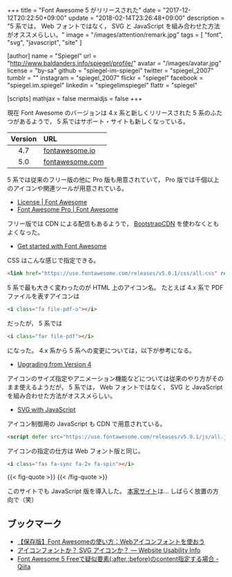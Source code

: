+++
title = "Font Awesome 5 がリリースされた"
date =  "2017-12-12T20:22:50+09:00"
update = "2018-02-14T23:26:48+09:00"
description = "5 系では， Web フォントではなく， SVG と JavaScript を組み合わせた方法がオススメらしい。"
image = "/images/attention/remark.jpg"
tags        = [ "font", "svg", "javascript", "site" ]

[author]
  name      = "Spiegel"
  url       = "http://www.baldanders.info/spiegel/profile/"
  avatar    = "/images/avatar.jpg"
  license   = "by-sa"
  github    = "spiegel-im-spiegel"
  twitter   = "spiegel_2007"
  tumblr    = ""
  instagram = "spiegel_2007"
  flickr    = "spiegel"
  facebook  = "spiegel.im.spiegel"
  linkedin  = "spiegelimspiegel"
  flattr    = "spiegel"

[scripts]
  mathjax = false
  mermaidjs = false
+++

現在 Font Awesome のバージョンは 4.x 系と新しくリリースされた 5 系のふたつがあるようで， 5 系ではサポート・サイトも新しくなっている。

| Version | URL |
|:-------:|:----|
| 4.7 | [fontawesome.io](http://fontawesome.io/) |
| 5.0 | [fontawesome.com](https://fontawesome.com/) |

5 系では従来のフリー版の他に Pro 版も用意されていて， Pro 版では千個以上のアイコンや関連ツールが用意されている。

- [License | Font Awesome](https://fontawesome.com/license)
- [Font Awesome Pro | Font Awesome](https://fontawesome.com/pro)

フリー版では CDN による配信もあるようで， [BootstrapCDN](https://www.bootstrapcdn.com/fontawesome/ "Font Awesome · BootstrapCDN by MaxCDN") を使わなくともよくなった。

- [Get started with Font Awesome](https://fontawesome.com/get-started/web-fonts-with-css)

CSS はこんな感じで指定できる。

```html
<link href="https://use.fontawesome.com/releases/v5.0.1/css/all.css" rel="stylesheet">
```

5 系で最も大きく変わったのが HTML 上のアイコン名。
たとえば 4.x 系で PDF ファイルを表すアイコンは

```html
<i class="fa file-pdf-o"></i>
```

だったが， 5 系では

```html
<i class="far file-pdf"></i>
```

になった。
4.x 系から 5 系への変更については，以下が参考になる。

- [Upgrading from Version 4](https://fontawesome.com/how-to-use/upgrading-from-4)

アイコンのサイズ指定やアニメーション機能などについては従来のやり方がそのまま使えるようだが， 5 系では， Web フォントではなく， SVG と JavaScript を組み合わせた方法がオススメらしい。

- [SVG with JavaScript](https://fontawesome.com/how-to-use/svg-with-js)

アイコン制御用の JavaScript も CDN で用意されている。

```html
<script defer src="https://use.fontawesome.com/releases/v5.0.1/js/all.js"></script>
```

アイコンの指定の仕方は Web フォント版と同じ。

```html
<i class="fas fa-sync fa-2x fa-spin"></i>
```

{{< fig-quote >}}
<i class="fas fa-sync fa-2x fa-spin"></i>
{{< /fig-quote >}}

このサイトでも JavaScript 版を導入した。
[本家サイト]は... しばらく放置の方向で（笑）

## ブックマーク

- [【保存版】Font Awesomeの使い方：Webアイコンフォントを使おう](https://saruwakakun.com/html-css/basic/font-awesome)
- [アイコンフォントか？ SVG アイコンか？ — Website Usability Info](https://website-usability.info/2015/12/entry_151217.html)
- [Font Awesome 5 Freeで疑似要素(:after,:before)のcontent指定する場合 - Qiita](https://qiita.com/Garyuten/items/6d68da5cdac6dab9ba26)

[本家サイト]: http://www.baldanders.info/ "Baldanders.info"
[Font Awesome]: https://fontawesome.com/ "Font Awesome 5 | Font Awesome"
